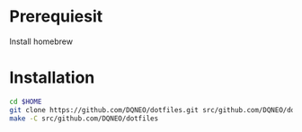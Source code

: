 # Prerequiesit

Install homebrew


# Installation

```sh
cd $HOME
git clone https://github.com/DQNEO/dotfiles.git src/github.com/DQNEO/dotfiles
make -C src/github.com/DQNEO/dotfiles
```

